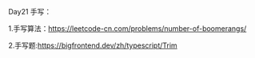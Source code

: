 Day21 手写：

1.手写算法：https://leetcode-cn.com/problems/number-of-boomerangs/

2.手写题:https://bigfrontend.dev/zh/typescript/Trim
